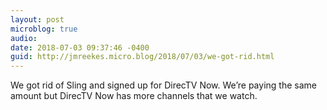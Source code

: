 ```yaml
---
layout: post
microblog: true
audio: 
date: 2018-07-03 09:37:46 -0400
guid: http://jmreekes.micro.blog/2018/07/03/we-got-rid.html
---
```

We got rid of Sling and signed up for DirecTV Now. We’re paying the same amount but DirecTV Now has more channels that we watch.
